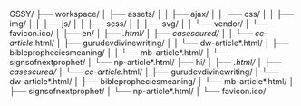 GSSY/
  ├── workspace/
  │   ├── assets/
  │   │   ├── ajax/
  │   │   ├── css/
  │   │   ├── img/
  │   │   ├── js/
  │   │   ├── scss/
  │   │   ├── svg/
  │   │   └── vendor/
  │   └── favicon.ico/
  │
  ├── en/
  │   ├── *.html/
  │   ├── casescured/
  │   │   └── cc-article*.html/
  │   ├── gurudevdivinewriting/
  │   │   └── dw-article*.html/ 
  │   ├── biblepropheciesmeaning/
  │   │   └── mb-article*.html/
  │   └── signsofnextprophet/
  │       └── np-article*.html/
  ├── hi/
  │   ├── *.html/
  │   ├── casescured/
  │       └── cc-article*.html/
  │   ├── gurudevdivinewriting/
  │       └── dw-article*.html/ 
  │   ├── biblepropheciesmeaning/
  │       └── mb-article*.html/
  │   ├── signsofnextprophet/
  │       └── np-article*.html/
  │
  └── favicon.ico/

